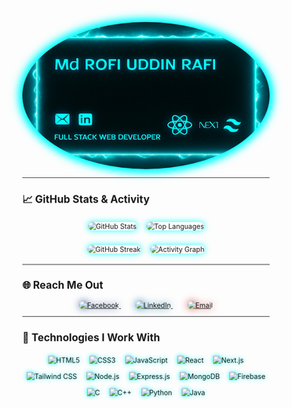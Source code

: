 <!-- Glowy Banner -->
<p align="center">
  <img src="./banner1.png" alt="Banner" width="520" height="300" style="border-radius: 50%; box-shadow: 0 0 15px 4px cyan; filter: drop-shadow(0 0 8px cyan);" />
</p>

---

## 📈 GitHub Stats & Activity

<p align="center">
  <img src="https://github-readme-stats.vercel.app/api?username=Rafi024124&show_icons=true&theme=radical&border_radius=12&hide_border=true" alt="GitHub Stats" style="margin: 8px; box-shadow: 0 0 12px 2px #00ffffaa; border-radius: 12px;" />
  <img src="https://github-readme-stats.vercel.app/api/top-langs/?username=Rafi024124&layout=compact&theme=radical&border_radius=12&hide_border=true" alt="Top Languages" style="margin: 8px; box-shadow: 0 0 12px 2px #00ffffaa; border-radius: 12px;" />
</p>

<p align="center">
  <img src="https://github-readme-streak-stats.herokuapp.com/?user=Rafi024124&theme=radical&border_radius=12" alt="GitHub Streak" style="margin: 8px; box-shadow: 0 0 12px 2px #00ffffaa; border-radius: 12px;" />
  <img src="https://github-readme-activity-graph.cyclic.app/graph?username=Rafi024124&theme=react-dark&border_radius=12" alt="Activity Graph" style="margin: 8px; box-shadow: 0 0 12px 2px #00ffffaa; border-radius: 12px;" />
</p>

---

## 🌐 Reach Me Out

<p align="center" style="margin-top: 20px;">
  <a href="https://www.facebook.com/Moahammad.Rafii?mibextid=wwXIfr&rdid=BWElufhFothxpsol&share_url=https%3A%2F%2Fwww.facebook.com%2Fshare%2F1ZncwRC3D9%2F%3Fmibextid%3DwwXIfr#" target="_blank" rel="noopener noreferrer" style="margin: 0 15px;">
    <img src="https://img.icons8.com/fluency/72/000000/facebook-new.png" alt="Facebook" style="filter: drop-shadow(0 0 8px #3b5998); border-radius: 12px;" />
  </a>
  <a href="https://www.linkedin.com/in/mdrofiuddin/" target="_blank" rel="noopener noreferrer" style="margin: 0 15px;">
    <img src="https://img.icons8.com/fluency/72/000000/linkedin.png" alt="LinkedIn" style="filter: drop-shadow(0 0 8px #0e76a8); border-radius: 12px;" />
  </a>
  <a href="mailto:md.rafi888444@gmail.com" style="margin: 0 15px;">
    <img src="https://img.icons8.com/fluency/72/000000/gmail-new.png" alt="Email" style="filter: drop-shadow(0 0 8px #d44638); border-radius: 12px;" />
  </a>
</p>

---

## 🚀 Technologies I Work With

<p align="center">
  <!-- Frontend -->
  <img src="https://cdn.jsdelivr.net/gh/devicons/devicon/icons/html5/html5-original.svg" width="48" height="48" alt="HTML5" title="HTML5" style="margin: 8px; filter: drop-shadow(0 0 5px cyan);" />
  <img src="https://cdn.jsdelivr.net/gh/devicons/devicon/icons/css3/css3-original.svg" width="48" height="48" alt="CSS3" title="CSS3" style="margin: 8px; filter: drop-shadow(0 0 5px cyan);" />
  <img src="https://cdn.jsdelivr.net/gh/devicons/devicon/icons/javascript/javascript-original.svg" width="48" height="48" alt="JavaScript" title="JavaScript" style="margin: 8px; filter: drop-shadow(0 0 5px cyan);" />
  <img src="https://cdn.jsdelivr.net/gh/devicons/devicon/icons/react/react-original.svg" width="48" height="48" alt="React" title="React" style="margin: 8px; filter: drop-shadow(0 0 5px cyan);" />
  <img src="https://cdn.jsdelivr.net/gh/devicons/devicon/icons/nextjs/nextjs-original.svg" width="48" height="48" alt="Next.js" title="Next.js" style="margin: 8px; filter: drop-shadow(0 0 5px cyan);" />
  <img src="https://www.vectorlogo.zone/logos/tailwindcss/tailwindcss-icon.svg" width="48" height="48" alt="Tailwind CSS" title="Tailwind CSS" style="margin: 8px; filter: drop-shadow(0 0 5px cyan);" />
  
  <!-- Backend -->
  <img src="https://cdn.jsdelivr.net/gh/devicons/devicon/icons/nodejs/nodejs-original.svg" width="48" height="48" alt="Node.js" title="Node.js" style="margin: 8px; filter: drop-shadow(0 0 5px cyan);" />
  <img src="https://cdn.jsdelivr.net/gh/devicons/devicon/icons/express/express-original.svg" width="48" height="48" alt="Express.js" title="Express.js" style="margin: 8px; filter: drop-shadow(0 0 5px cyan);" />
  <img src="https://cdn.jsdelivr.net/gh/devicons/devicon/icons/mongodb/mongodb-original.svg" width="48" height="48" alt="MongoDB" title="MongoDB" style="margin: 8px; filter: drop-shadow(0 0 5px cyan);" />
  <img src="https://www.vectorlogo.zone/logos/firebase/firebase-icon.svg" width="48" height="48" alt="Firebase" title="Firebase" style="margin: 8px; filter: drop-shadow(0 0 5px cyan);" />
  
  <!-- Languages -->
  <img src="https://cdn.jsdelivr.net/gh/devicons/devicon/icons/c/c-original.svg" width="48" height="48" alt="C" title="C" style="margin: 8px; filter: drop-shadow(0 0 5px cyan);" />
  <img src="https://cdn.jsdelivr.net/gh/devicons/devicon/icons/cplusplus/cplusplus-original.svg" width="48" height="48" alt="C++" title="C++" style="margin: 8px; filter: drop-shadow(0 0 5px cyan);" />
  <img src="https://cdn.jsdelivr.net/gh/devicons/devicon/icons/python/python-original.svg" width="48" height="48" alt="Python" title="Python" style="margin: 8px; filter: drop-shadow(0 0 5px cyan);" />
  <img src="https://cdn.jsdelivr.net/gh/devicons/devicon/icons/java/java-original.svg" width="48" height="48" alt="Java" title="Java" style="margin: 8px; filter: drop-shadow(0 0 5px cyan);" />
</p>
